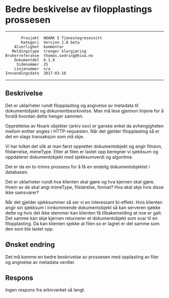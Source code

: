 Bedre beskivelse av filopplastings prossesen
==============================================================

 ------------------  ---------------------------------
           Prosjekt  NOARK 5 Tjenestegresesnitt
           Kategori  Versjon 1.0 beta
        Alvorlighet  kommentar
       Meldingstype  trenger klargjøring
    Brukerreferanse  thomas.sodring@hioa.no
        Dokumentdel  6.1.9
         Sidenummer  25
        Linjenummer  n/a
    Innsendingsdato  2017-03-10
 ------------------  ---------------------------------

Beskrivelse
-----------

Det er uklarheter rundt filopplasting og angivelse av metadata til
dokumentobjekt og dokumentbesrkivelse. Man må lese gjennon linjene
for å forstå hvordan dette henger sammen.

Opprettelse av Noark objekter (arkiv osv) er ganske enkel da avhengigheten
mellom entiter angies i HTTP-requesten. Når det gjelder filopplasting så er
det en slags transaksjon som må skje.

Vi har tolket det slik at man først oppretter dokumentobjekt og angir
filnavn, filstørrelse, mimeType. Etter at filen er lastet opp beregner vi
sjekksum og oppdaterer dokumentobjekt med sjekksumverdi og algoritme.

Det er da en to-trinns prossess for å få en endelig dokumentobjektet i
databasen.

Det er uklarheter rundt hva klienten skal gjøre og hva kjernen skal gjøre.
Hvem av de skal angi mimeType, filstørelse, format? Hva skal skje hvis disse
ikke samsvarer?

Når det gjelder sjekksummer så ser vi en interessant bi-effekt. Hvis klienten
angir sin sjekksum i innkommende dokumentobjekt så kan serveren sjekke dette og
 hvis det ikke stemmer kan klienten få tilbakemelding at noe er galt. Det samme
 kan skje kjernen returnerer et dokumentobjekt som svar til en filopplasting.
 Da kan klienten sjekke at filen so er lagret er det samme som den som ble
 lastet opp.


Ønsket endring
--------------

Det må komme en bedre beskrivelse av prossesen med opplasting av filer og
angivelse av metadata verdier.

Respons
-------

Ingen respons fra arkivverket så langt.
